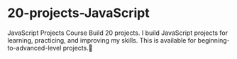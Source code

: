 # 20-projects-JavaScript
JavaScript Projects Course Build 20 projects. I build JavaScript projects for learning, practicing, and improving my skills. This is available for beginning-to-advanced-level projects.🙂
